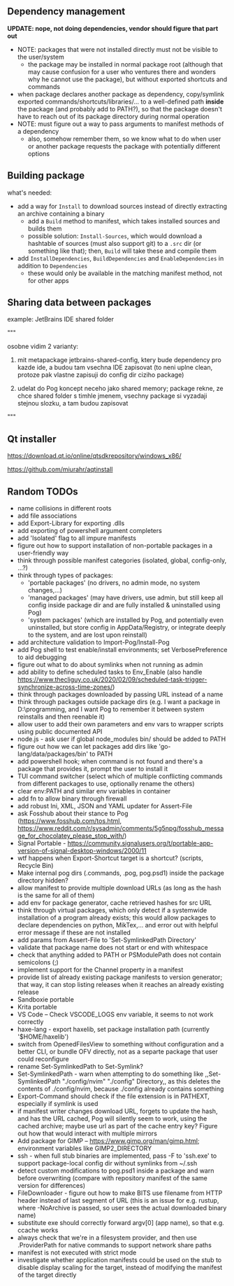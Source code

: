 ## Dependency management

**UPDATE: nope, not doing dependencies, vendor should figure that part out**

- NOTE: packages that were not installed directly must not be visible to the user/system
  - the package may be installed in normal package root (although that may cause confusion for a user who ventures there and wonders why he cannot use the package), but without exported shortcuts and commands
- when package declares another package as dependency, copy/symlink exported commands/shortcuts/libraries/... to a well-defined path **inside** the package (and probably add to PATH?), so that the package doesn't have to reach out of its package directory during normal operation
- NOTE: must figure out a way to pass arguments to manifest methods of a dependency
  - also, somehow remember them, so we know what to do when user or another package requests the package with potentially different options



## Building package

what's needed:

- add a way for `Install` to download sources instead of directly extracting an archive containing a binary
	- add a `Build` method to manifest, which takes installed sources and builds them
	- possible solution: `Install-Sources`, which would download a hashtable of sources (must also support git) to a `.src` dir (or something like that); then, `Build` will take these and compile them
- add `InstallDependencies`, `BuildDependencies` and `EnableDependencies` in addition to `Dependencies`
	- these would only be available in the matching manifest method, not for other apps

## Sharing data between packages

example: JetBrains IDE shared folder

"""

osobne vidim 2 varianty:

1) mit metapackage jetbrains-shared-config, ktery bude dependency pro kazde ide,
a budou tam vsechna IDE zapisovat (to neni uplne clean, protoze pak vlastne
zapisuji do config dir ciziho package)

2) udelat do Pog koncept neceho jako shared memory; package rekne,
ze chce shared folder s timhle jmenem, vsechny package si vyzadaji
stejnou slozku, a tam budou zapisovat

"""

## Qt installer

https://download.qt.io/online/qtsdkrepository/windows_x86/

https://github.com/miurahr/aqtinstall



## Random TODOs

- name collisions in different roots
- add file associations
- add Export-Library for exporting .dlls
- add exporting of powershell argument completers
- add 'Isolated' flag to all impure manifests
- figure out how to support installation of non-portable packages in a user-friendly way
- think through possible manifest categories (isolated, global, config-only, ...?)
- think through types of packages:
  - 'portable packages' (no drivers, no admin mode, no system changes,...)
  - 'managed packages' (may have drivers, use admin, but still keep all config inside package dir and are fully installed & uninstalled using Pog)
  - 'system packages' (which are installed by Pog, and potentially even uninstalled, but store config in AppData/Registry, or integrate deeply to the system, and are lost upon reinstall)
- add architecture validation to Import-Pog/Install-Pog
- add Pog shell to test enable/install environments; set VerbosePreference to aid debugging
- figure out what to do about symlinks when not running as admin
- add ability to define scheduled tasks to Env_Enable (also handle https://www.thecliguy.co.uk/2020/02/09/scheduled-task-trigger-synchronize-across-time-zones/)
- think through packages downloaded by passing URL instead of a name
- think through packages outside package dirs (e.g. I want a package in D:\programming, and I want Pog to remember it between system reinstalls and then reenable it)
- allow user to add their own parameters and env vars to wrapper scripts using public documented API
- node.js - ask user if global node_modules bin/ should be added to PATH
- figure out how we can let packages add dirs like 'go-lang/data/packages/bin' to PATH
- add powershell hook; when command is not found and there's a package that provides it, prompt the user to install it
- TUI command switcher (select which of multiple conflicting commands from different packages to use, optionally rename the others)
- clear env:PATH and similar env variables in container
- add fn to allow binary through firewall
- add robust Ini, XML, JSON and YAML updater for Assert-File
- ask Fosshub about their stance to Pog (https://www.fosshub.com/tos.html, https://www.reddit.com/r/sysadmin/comments/5g5npg/fosshub_message_for_chocolatey_please_stop_with/)
- Signal Portable - https://community.signalusers.org/t/portable-app-version-of-signal-desktop-windows/2000/11
- wtf happens when Export-Shortcut target is a shortcut? (scripts, Recycle Bin)
- Make internal pog dirs (.commands, .pog, pog.psd1) inside the package directory hidden?
- allow manifest to provide multiple download URLs (as long as the hash is the same for all of them)
- add env for package generator, cache retrieved hashes for src URL
- think through virtual packages, which only detect if a systemwide installation of a program already exists; this would allow packages to declare dependencies on python, MikTex,... and error out with helpful error message if these are not installed
- add params from Assert-File to 'Set-SymlinkedPath Directory'
- validate that package name does not start or end with whitespace
- check that anything added to PATH or PSModulePath does not contain semicolons (;)
- implement support for the Channel property in a manifest
- provide list of already existing package manifests to version generator; that way, it can stop listing releases when it reaches an already existing release
- Sandboxie portable
- Krita portable
- VS Code – Check VSCODE_LOGS env variable, it seems to not work correctly
- haxe-lang - export haxelib, set package installation path (currently '$HOME/haxelib')
- switch from OpenedFilesView to something without configuration and a better CLI, or bundle OFV directly, not as a separte package that user could reconfigure
- rename Set-SymlinkedPath to Set-Symlink?
- Set-SymlinkedPath - warn when attempting to do something like ,,Set-SymlinkedPath "./config/nvim" "./config" Directory,, as this deletes the contents of ./config/nvim, because ./config already contains something
- Export-Command should check if the file extension is in PATHEXT, especially if symlink is used
- if manifest writer changes download URL, forgets to update the hash, and has the URL cached, Pog will silently seem to work, using the cached archive; maybe use url as part of the cache entry key? Figure out how that would interact with multiple mirrors
- Add package for GIMP – https://www.gimp.org/man/gimp.html; environment variables like GIMP2_DIRECTORY
- ssh - when full stub binaries are implemented, pass -F to 'ssh.exe' to support package-local config dir without symlinks from ~/.ssh
- detect custom modifications to pog.psd1 inside a package and warn before overwriting (compare with repository manifest of the same version for differences)
- FileDownloader - figure out how to make BITS use filename from HTTP header instead of last segment of URL (this is an issue for e.g. rustup, where -NoArchive is passed, so user sees the actual downloaded binary name)
- substitute exe should correctly forward argv[0] (app name), so that e.g. ccache works
- always check that we're in a filesystem provider, and then use .ProviderPath for native commands to support network share paths
- manifest is not executed with strict mode
- investigate whether application manifests could be used on the stub to disable display scaling for the target, instead of modifying the manifest of the target directly